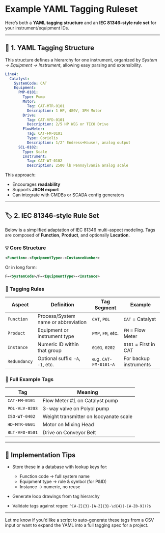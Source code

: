 # Example YAML Tagging Ruleset

Here’s both a **YAML tagging structure** and an **IEC 81346-style rule set** for your instrument/equipment IDs.

---

## 📄 **1. YAML Tagging Structure**

This structure defines a hierarchy for one instrument, organized by *System → Equipment → Instrument*, allowing easy parsing and extensibility.

```yaml
Line4:
  Catalyst:
    SystemCode: CAT
    Equipment:
      PMP-0101:
        Type: Pump
        Motor:
          Tag: CAT-MTR-0101
          Description: 1 HP, 480V, 3PH Motor
        Drive:
          Tag: CAT-VFD-0101
          Description: 2/5 HP WEG or TECO Drive
        FlowMeter:
          Tag: CAT-FM-0101
          Type: Coriolis
          Description: 1/2" Endress+Hauser, analog output
      SCL-0102:
        Type: Scale
        Instrument:
          Tag: CAT-WT-0102
          Description: 2500 lb Pennsylvania analog scale
```

This approach:

* Encourages **readability**
* Supports **JSON export**
* Can integrate with CMDBs or SCADA config generators

---

## 🏷 **2. IEC 81346-style Rule Set**

Below is a simplified adaptation of IEC 81346 multi-aspect modeling. Tags are composed of **Function**, **Product**, and optionally **Location**.

### 💡 Core Structure

```xml
<Function>-<EquipmentType>-<InstanceNumber>
```

Or in long form:

```xml
F=<SystemCode>/P=<EquipmentType>-<Instance>
```

### 📐 Tagging Rules

| Aspect       | Definition                          | Tag Segment          | Example                |
| ------------ | ----------------------------------- | -------------------- | ---------------------- |
| `Function`   | Process/System name or abbreviation | `CAT`, `POL`         | `CAT` = Catalyst       |
| `Product`    | Equipment or instrument type        | `PMP`, `FM`, etc.    | `FM` = Flow Meter      |
| `Instance`   | Numeric ID within that group        | `0101`, `0202`       | `0101` = First in CAT  |
| `Redundancy` | Optional suffix: `-A`, `-1`, etc.   | e.g. `CAT-FM-0101-A` | For backup instruments |

### 📎 Full Example Tags

| Tag            | Meaning                                |
| -------------- | -------------------------------------- |
| `CAT-FM-0101`  | Flow Meter #1 on Catalyst pump         |
| `POL-VLV-0203` | 3-way valve on Polyol pump             |
| `ISO-WT-0402`  | Weight transmitter on Isocyanate scale |
| `HD-MTR-0601`  | Motor on Mixing Head                   |
| `BLT-VFD-0501` | Drive on Conveyor Belt                 |

---

## 🧰 Implementation Tips

* Store these in a database with lookup keys for:

  * Function code → full system name
  * Equipment type → role & symbol (for P\&ID)
  * Instance → numeric, no reuse
* Generate loop drawings from tag hierarchy
* Validate tags against regex:
  `^[A-Z]{3}-[A-Z]{3}-\d{4}(-[A-Z0-9])?$`

---

Let me know if you'd like a script to auto-generate these tags from a CSV input or want to expand the YAML into a full tagging spec for a project.
